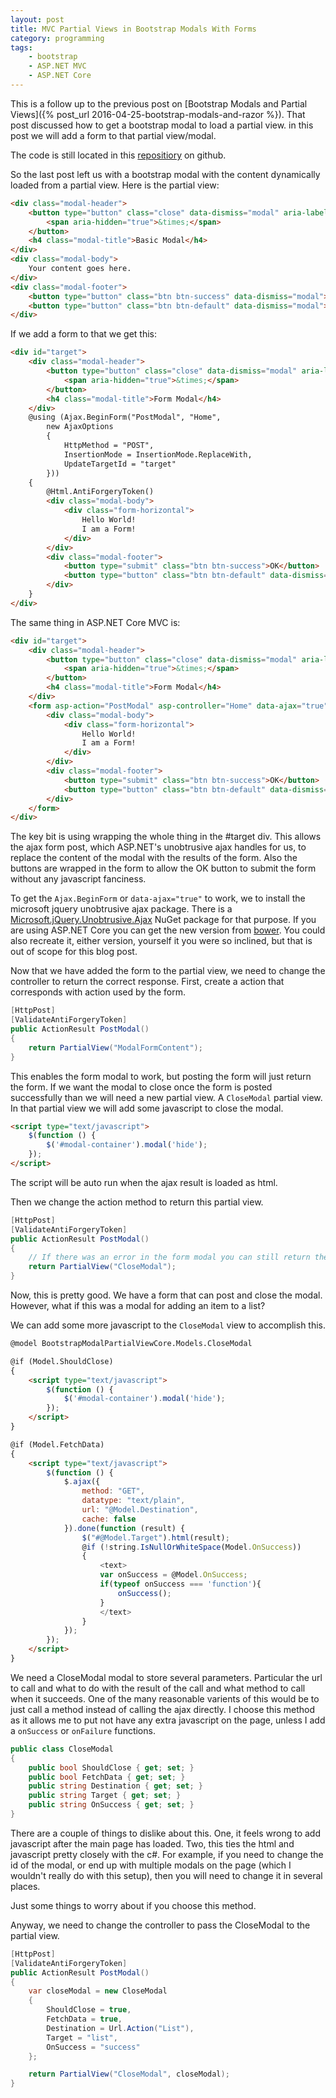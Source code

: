 ```yaml
---
layout: post
title: MVC Partial Views in Bootstrap Modals With Forms
category: programming
tags: 
    - bootstrap
    - ASP.NET MVC
    - ASP.NET Core
---
```


This is a follow up to the previous post on [Bootstrap Modals and Partial Views]({% post_url 2016-04-25-bootstrap-modals-and-razor %}).  That post discussed how to get a bootstrap modal to load a partial view. in this post we will add a form to that partial view/modal. 

The code is still located in this [repositiory][repository] on github.

So the last post left us with a bootstrap modal with the content dynamically loaded from a partial view. 
Here is the partial view:

```html
<div class="modal-header">
    <button type="button" class="close" data-dismiss="modal" aria-label="Close">
        <span aria-hidden="true">&times;</span>
    </button>
    <h4 class="modal-title">Basic Modal</h4>
</div>
<div class="modal-body">
    Your content goes here.
</div>
<div class="modal-footer">
    <button type="button" class="btn btn-success" data-dismiss="modal">OK</button>
    <button type="button" class="btn btn-default" data-dismiss="modal">NO</button>
</div>
```

If we add a form to that we get this:

```html
<div id="target">
    <div class="modal-header">
        <button type="button" class="close" data-dismiss="modal" aria-label="Close">
            <span aria-hidden="true">&times;</span>
        </button>
        <h4 class="modal-title">Form Modal</h4>
    </div>
    @using (Ajax.BeginForm("PostModal", "Home",
        new AjaxOptions
        {
            HttpMethod = "POST",
            InsertionMode = InsertionMode.ReplaceWith,
            UpdateTargetId = "target"
        }))
    {
        @Html.AntiForgeryToken()
        <div class="modal-body">
            <div class="form-horizontal">
                Hello World!
                I am a Form!
            </div>
        </div>
        <div class="modal-footer">
            <button type="submit" class="btn btn-success">OK</button>
            <button type="button" class="btn btn-default" data-dismiss="modal">NO</button>
        </div>
    }
</div>
```

The same thing in ASP.NET Core MVC is:

```html
<div id="target">
    <div class="modal-header">
        <button type="button" class="close" data-dismiss="modal" aria-label="Close">
            <span aria-hidden="true">&times;</span>
        </button>
        <h4 class="modal-title">Form Modal</h4>
    </div>
    <form asp-action="PostModal" asp-controller="Home" data-ajax="true" data-ajax-method="POST" data-ajax-mode="REPLACE-WITH" data-ajax-update="#target">
        <div class="modal-body">
            <div class="form-horizontal">
                Hello World!
                I am a Form!
            </div>
        </div>
        <div class="modal-footer">
            <button type="submit" class="btn btn-success">OK</button>
            <button type="button" class="btn btn-default" data-dismiss="modal">NO</button>
        </div>
    </form>
</div>
```

The key bit is using wrapping the whole thing in the #target div. This allows the ajax form post, which ASP.NET's unobtrusive ajax handles for us, to replace the content of the modal with the results of the form. Also the buttons are wrapped in the form to allow the OK button to submit the form without any javascript fanciness.

To get the `Ajax.BeginForm` or `data-ajax="true"` to work, we to install the microsoft jquery unobtrusive ajax package. There is a [Microsoft.jQuery.Unobtrusive.Ajax][unobtrusive] NuGet package for that purpose. If you are using ASP.NET Core you can get the new version from [bower][bower]. You could also recreate it, either version, yourself it you were so inclined, but that is out of scope for this blog post.

Now that we have added the form to the partial view, we need to change the controller to return the correct response. First, create a action that corresponds with action used by the form.

```c#
[HttpPost]
[ValidateAntiForgeryToken]
public ActionResult PostModal()
{
    return PartialView("ModalFormContent");
}
```

This enables the form modal to work, but posting the form will just return the form. If we want the modal to close once the form is posted successfully than we will need a new partial view. A `CloseModal` partial view. In that partial view we will add some javascript to close the modal.

```html
<script type="text/javascript">
    $(function () {
        $('#modal-container').modal('hide');
    });
</script>
```

The script will be auto run when the ajax result is loaded as html.

Then we change the action method to return this partial view.

```c#
[HttpPost]
[ValidateAntiForgeryToken]
public ActionResult PostModal()
{
    // If there was an error in the form modal you can still return the other view to leave the modal open
    return PartialView("CloseModal");
}
```

Now, this is pretty good. We have a form that can post and close the modal. However, what if this was a modal for adding an item to a list?

We can add some more javascript to the `CloseModal` view to accomplish this.

```html
@model BootstrapModalPartialViewCore.Models.CloseModal

@if (Model.ShouldClose)
{
    <script type="text/javascript">
        $(function () {
            $('#modal-container').modal('hide');
        });
    </script>
}

@if (Model.FetchData)
{
    <script type="text/javascript">
        $(function () {
            $.ajax({
                method: "GET",
                datatype: "text/plain",
                url: "@Model.Destination",
                cache: false
            }).done(function (result) {
                $("#@Model.Target").html(result);
                @if (!string.IsNullOrWhiteSpace(Model.OnSuccess))
                {
                    <text>
                    var onSuccess = @Model.OnSuccess;
                    if(typeof onSuccess === 'function'){
                        onSuccess();
                    }
                    </text>
                }
            });
        });
    </script>
}
```

We need a CloseModal modal to store several parameters. Particular the url to call and what to do with the result of the call and what method to call when it succeeds. One of the many reasonable varients of this would be to just call a method instead of calling the ajax directly. I choose this method as it allows me to put not have any extra javascript on the page, unless I add a `onSuccess` or `onFailure` functions.

```c#
public class CloseModal
{
    public bool ShouldClose { get; set; }
    public bool FetchData { get; set; }
    public string Destination { get; set; }
    public string Target { get; set; }
    public string OnSuccess { get; set; }
}
```

There are a couple of things to dislike about this. One, it feels wrong to add javascript after the main page has loaded. Two, this ties the html and javascript pretty closely with the c#. For example, if you need to change the id of the modal, or end up with multiple modals on the page (which I wouldn't really do with this setup), then you will need to change it in several places.

Just some things to worry about if you choose this method.

Anyway, we need to change the controller to pass the CloseModal to the partial view.

```c#
[HttpPost]
[ValidateAntiForgeryToken]
public ActionResult PostModal()
{
    var closeModal = new CloseModal
    {
        ShouldClose = true,
        FetchData = true,
        Destination = Url.Action("List"),
        Target = "list",
        OnSuccess = "success"
    };

    return PartialView("CloseModal", closeModal);
}
```

[repository]: https://github.com/AlexanderLindsay/BootstrapModalPartialView
[unobtrusive]: https://www.nuget.org/packages/Microsoft.jQuery.Unobtrusive.Ajax/
[bower]: http://bower.io/search/?q=jquery-ajax-unobtrusive